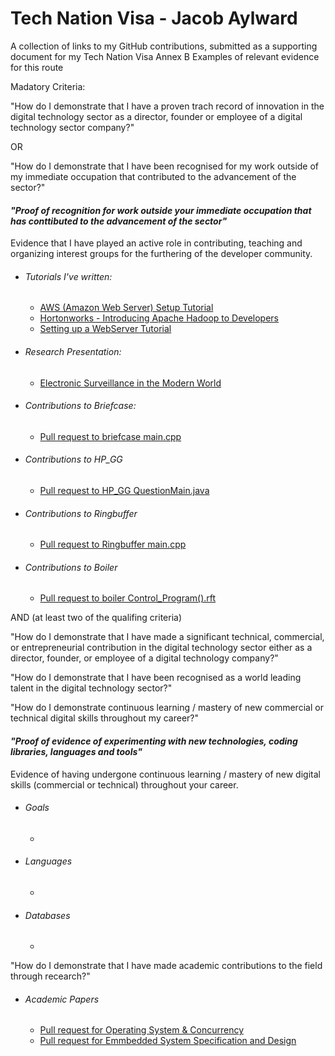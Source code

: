 # Tech Nation Visa - Jacob Aylward

A collection of links to my GitHub contributions, submitted as a supporting document for my Tech Nation Visa
Annex B 
Examples of relevant evidence for this route

Madatory Criteria:

"How do I demonstrate that I have a proven trach record of innovation in the digital
technology sector as a director, founder or employee of a digital technology sector
company?"

OR

"How do I demonstrate that I have been recognised for my work outside of my
immediate occupation that contributed to the advancement of the sector?"

#### *"Proof of recognition for work outside your immediate occupation that has conttibuted to the advancement of the sector"*
Evidence that I have played an active role in contributing, teaching and organizing interest groups for the furthering of the developer community.

- ###### Tutorials I've written: 
  - [AWS (Amazon Web Server) Setup Tutorial](https://github.com/Jraylward0/Tutorials/blob/master/AWS.pdf)
  - [Hortonworks - Introducing Apache Hadoop to Developers](https://github.com/Jraylward0/Tutorials/blob/master/Hortonworks.pdf)
  - [Setting up a WebServer Tutorial](https://github.com/Jraylward0/Tutorials/blob/master/WebServer.pdf)

- ###### Research Presentation:
  - [Electronic Surveillance in the Modern World](https://github.com/Jraylward0/Case_Studys/blob/master/CCTV_Presintation.pptx)

- ###### Contributions to Briefcase:
  - [Pull request to briefcase main.cpp](https://github.com/Jraylward0/briefcase-master/blob/master/main.cpp)
  
- ###### Contributions to HP_GG
  - [Pull request to HP_GG QuestionMain.java](https://github.com/Jraylward0/HP_GG/blob/d69c1f6a36e2e7bfcc8613f6327b165712223343/src/GuessingGame/QuestionMain.java)
  
- ###### Contributions to Ringbuffer
  - [Pull request to Ringbuffer main.cpp](https://github.com/Jraylward0/ringbuffer-master/blob/master/ringbuffer-master/src/main.cpp)
  
- ###### Contributions to Boiler
  - [Pull request to boiler Control_Program().rft](https://github.com/Jraylward0/Boiler_test_code/blob/master/Control_Program().rtf)


AND (at least two of the qualifing criteria)

"How do I demonstrate that I have made a significant technical, commercial, or
entrepreneurial contribution in the digital technology sector either as a director,
founder, or employee of a digital technology company?"

"How do I demonstrate that I have been recognised as a world leading talent in the
digital technology sector?"

"How do I demonstrate continuous learning / mastery of new commercial or
technical digital skills throughout my career?"

#### *"Proof of evidence of experimenting with new technologies, coding libraries, languages and tools"*
Evidence of having undergone continuous learning / mastery of new digital skills (commercial or technical) throughout your career.

- ###### Goals
  - []()
  
- ###### Languages
  - []()
  
- ###### Databases
  - []()

"How do I demonstrate that I have made academic contributions to the field through 
recearch?"

- ###### Academic Papers
  - [Pull request for Operating System & Concurrency](https://github.com/Jraylward0/Contributions/blob/master/Operating%20System%20%26%20Concurrency.docx)
  - [Pull request for Emmbedded System Specification and Design](https://github.com/Jraylward0/Contributions/blob/master/Emmbedded%20System%20Specification%20and%20Design.docx)
